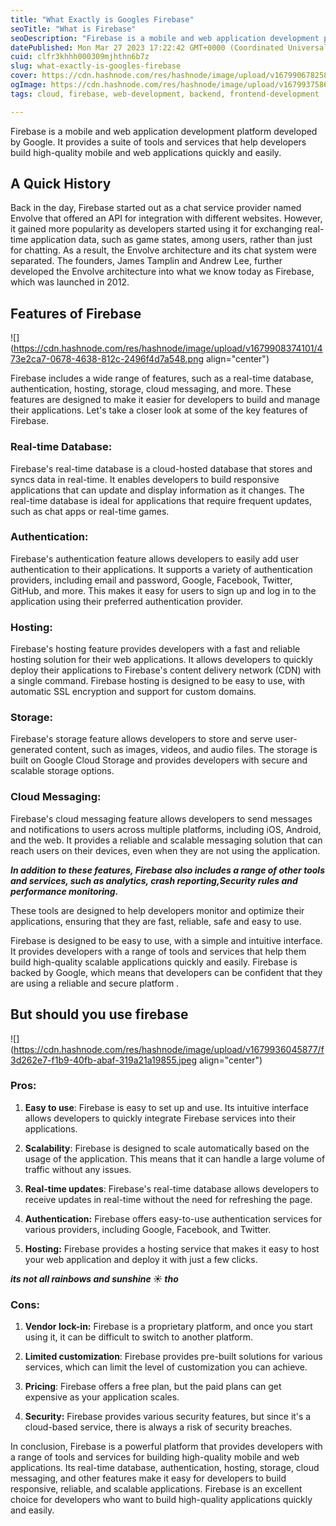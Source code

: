 ```yaml
---
title: "What Exactly is Googles Firebase"
seoTitle: "What is Firebase"
seoDescription: "Firebase is a mobile and web application development platform developed by Google. It provides a suite of tools and services that help developers build apps"
datePublished: Mon Mar 27 2023 17:22:42 GMT+0000 (Coordinated Universal Time)
cuid: clfr3khhh000309mjhthn6b7z
slug: what-exactly-is-googles-firebase
cover: https://cdn.hashnode.com/res/hashnode/image/upload/v1679906782582/e34649bb-b986-4d79-b379-3086798b59c5.png
ogImage: https://cdn.hashnode.com/res/hashnode/image/upload/v1679937586847/fcea8dd2-4f11-4f70-a0d1-3013e28779a8.png
tags: cloud, firebase, web-development, backend, frontend-development

---
```


Firebase is a mobile and web application development platform developed by Google. It provides a suite of tools and services that help developers build high-quality mobile and web applications quickly and easily.

## A Quick History

Back in the day, Firebase started out as a chat service provider named Envolve that offered an API for integration with different websites. However, it gained more popularity as developers started using it for exchanging real-time application data, such as game states, among users, rather than just for chatting. As a result, the Envolve architecture and its chat system were separated. The founders, James Tamplin and Andrew Lee, further developed the Envolve architecture into what we know today as Firebase, which was launched in 2012.

## Features of Firebase

![](https://cdn.hashnode.com/res/hashnode/image/upload/v1679908374101/473e2ca7-0678-4638-812c-2496f4d7a548.png align="center")

Firebase includes a wide range of features, such as a real-time database, authentication, hosting, storage, cloud messaging, and more. These features are designed to make it easier for developers to build and manage their applications. Let's take a closer look at some of the key features of Firebase.

### Real-time Database:

Firebase's real-time database is a cloud-hosted database that stores and syncs data in real-time. It enables developers to build responsive applications that can update and display information as it changes. The real-time database is ideal for applications that require frequent updates, such as chat apps or real-time games.

### Authentication:

Firebase's authentication feature allows developers to easily add user authentication to their applications. It supports a variety of authentication providers, including email and password, Google, Facebook, Twitter, GitHub, and more. This makes it easy for users to sign up and log in to the application using their preferred authentication provider.

### Hosting:

Firebase's hosting feature provides developers with a fast and reliable hosting solution for their web applications. It allows developers to quickly deploy their applications to Firebase's content delivery network (CDN) with a single command. Firebase hosting is designed to be easy to use, with automatic SSL encryption and support for custom domains.

### Storage:

Firebase's storage feature allows developers to store and serve user-generated content, such as images, videos, and audio files. The storage is built on Google Cloud Storage and provides developers with secure and scalable storage options.

### Cloud Messaging:

Firebase's cloud messaging feature allows developers to send messages and notifications to users across multiple platforms, including iOS, Android, and the web. It provides a reliable and scalable messaging solution that can reach users on their devices, even when they are not using the application.

***In addition to these features, Firebase also includes a range of other tools and services, such as analytics, crash reporting,Security rules and performance monitoring.***

These tools are designed to help developers monitor and optimize their applications, ensuring that they are fast, reliable, safe and easy to use.

Firebase is designed to be easy to use, with a simple and intuitive interface. It provides developers with a range of tools and services that help them build high-quality scalable applications quickly and easily. Firebase is backed by Google, which means that developers can be confident that they are using a reliable and secure platform .

## But should you use firebase

![](https://cdn.hashnode.com/res/hashnode/image/upload/v1679936045877/f3d262e7-f1b9-40fb-abaf-319a21a19855.jpeg align="center")

### Pros:

1. **Easy to use**: Firebase is easy to set up and use. Its intuitive interface allows developers to quickly integrate Firebase services into their applications.
    
2. **Scalability**: Firebase is designed to scale automatically based on the usage of the application. This means that it can handle a large volume of traffic without any issues.
    
3. **Real-time updates**: Firebase's real-time database allows developers to receive updates in real-time without the need for refreshing the page.
    
4. **Authentication:** Firebase offers easy-to-use authentication services for various providers, including Google, Facebook, and Twitter.
    
5. **Hosting:** Firebase provides a hosting service that makes it easy to host your web application and deploy it with just a few clicks.
    

***its not all rainbows and sunshine ☀ tho***

### Cons:

1. **Vendor lock-in:** Firebase is a proprietary platform, and once you start using it, it can be difficult to switch to another platform.
    
2. **Limited customization**: Firebase provides pre-built solutions for various services, which can limit the level of customization you can achieve.
    
3. **Pricing**: Firebase offers a free plan, but the paid plans can get expensive as your application scales.
    
4. **Security:** Firebase provides various security features, but since it's a cloud-based service, there is always a risk of security breaches.
    

In conclusion, Firebase is a powerful platform that provides developers with a range of tools and services for building high-quality mobile and web applications. Its real-time database, authentication, hosting, storage, cloud messaging, and other features make it easy for developers to build responsive, reliable, and scalable applications. Firebase is an excellent choice for developers who want to build high-quality applications quickly and easily.